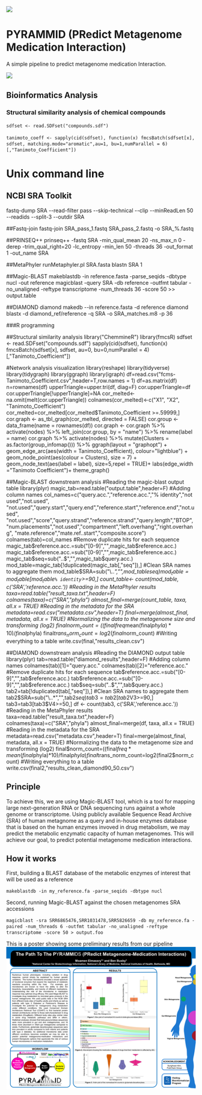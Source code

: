 <img src="./Logo.png">

# PYRAMMID (PRedict Metagenome Medication Interaction)

A simple pipeline to predict metagenome medication Interaction.

<img src="./workflow.png">

## Bioinformatics Analysis

### Structural similarity analysis of chemical compounds


```
sdfset <- read.SDFset("compounds.sdf") 

tanimoto_coeff <- sapply(cid(sdfset), function(x) fmcsBatch(sdfset[x], sdfset, matching.mode="aromatic",au=1, bu=1,numParallel = 6)[,"Tanimoto_Coefficient"]) 

```

# Unix command line

## NCBI SRA Toolkit
fastq-dump SRA --read-filter pass --skip-technical --clip --minReadLen 50 --readids --split-3 --outdir SRA

##Fastq-join
fastq-join SRA_pass_1.fastq SRA_pass_2.fastq -o SRA_%.fastq

##PRINSEQ++
prinseq++ -fastq SRA -min_qual_mean 20 -ns_max_n 0 -derep -trim_qual_right=20 -lc_entropy -min_len 50 -threads 36 -out_format 1 -out_name SRA

##MetaPhyler
runMetaphyler.pl SRA.fasta blastn SRA 1

##Magic-BLAST
makeblastdb -in reference.fasta -parse_seqids -dbtype nucl -out reference
magicblast -query SRA  -db reference -outfmt tabular -no_unaligned -reftype transcriptome -num_threads 36 -score 50 >> output.table

##DIAMOND
diamond makedb --in reference.fasta -d reference
diamond blastx -d diamond_ref/reference -q SRA -o SRA_matches.m8 -p 36

###R programming

##Structural similarity analysis
library("ChemmineR")
library(fmcsR)
sdfset <- read.SDFset("compounds.sdf")
sapply(cid(sdfset), function(x) fmcsBatch(sdfset[x], sdfset, au=0, bu=0,numParallel = 4)[,"Tanimoto_Coefficient"]) 

#Network analysis visualization
library(reshape)
library(tidyverse)
library(tidygraph)
library(ggraph)
library(igraph)
df=read.csv("fcms-Tanimoto_Coefficient.csv",header=T,row.names = 1)
df=as.matrix(df)
n=rownames(df)
upperTriangle=upper.tri(df, diag=F)
cor.upperTriangle=df
cor.upperTriangle[!upperTriangle]=NA
cor_melted<-na.omit(melt(cor.upperTriangle))
colnames(cor_melted)<-c("X1", "X2", "Tanimoto_Coefficient")
cor_melted=cor_melted[cor_melted$Tanimoto_Coefficient >=.59999,]
cor.graph <- as_tbl_graph(cor_melted, directed = FALSE)
cor.group <- data_frame(name = rownames(df))
cor.graph <- cor.graph %>%
   activate(nodes) %>%
   left_join(cor.group, by = "name") %>%
   rename(label = name)
cor.graph %>%
   activate(nodes) %>%
   mutate(Clusters = as.factor(group_infomap())) %>% 
   ggraph(layout = "graphopt") + 
   geom_edge_arc(aes(width = Tanimoto_Coefficient), colour="lightblue") +
   geom_node_point(aes(colour = Clusters), size = 7) +
   geom_node_text(aes(label = label), size=5,repel = TRUE)+
   labs(edge_width ="Tanimoto Coefficient")+
   theme_graph()

##Magic-BLAST downstream analysis
#Reading the magic-blast output table
library(plyr)
magic_tab=read.table("output.table",header=F)
#Adding column names
col_names=c("query.acc.","reference.acc.","% identity","not used","not.used",
        "not.used","query.start","query.end","reference.start","reference.end","not.used",
            "not.used","score","query.strand","reference.strand","query.length","BTOP",
            "num.placements","not.used","compartment","left.overhang","right.overhang",
            "mate.reference","mate.ref..start","composite.score")
colnames(tab)=col_names
#Remove duplicate hits for each sequence
magic_tab$reference.acc.=sub("[0-9]","",magic_tab$reference.acc.)
magic_tab$reference.acc.=sub("[0-9]","",magic_tab$reference.acc.)
magic_tab$seq=sub("..$","",magic_tab$query.acc.)
mod_table=magic_tab[!duplicated(magic_tab[,"seq"]),]
#Clean SRA names to aggregate them
mod_table$SRA=sub("\\..*","",mod_table$seq)
mod_table=mod_table[mod_table$`% identity`>=90,]
count_table<- count(mod_table, c('SRA','reference.acc.'))
#Reading in the MetaPhyler results
taxa=read.table("result_taxa.txt",header=F)
colnames(taxa)=c("SRA","phyla")
almost_final=merge(count_table, taxa, all.x = TRUE)
#Reading in the metadata for the SRA
metadata=read.csv("metadata.csv",header=T)
final=merge(almost_final, metadata, all.x = TRUE)
#Normalizing the data to the metagenome size and transforming (log2)
final$norm_count=((final$freq*mean(final$phyla)*10)/final$phyla)
final$trans_norm_count=log2(final$norm_count)
#Writing everything to a table
write.csv(final,"results_clean.csv")

##DIAMOND downstream analysis
#Reading the DIAMOND output table
library(plyr)
tab=read.table("diamond_results",header=F)
#Adding column names
colnames(tab)[1]="query.acc."
colnames(tab)[2]="reference.acc."
#Remove duplicate hits for each sequence
tab$reference.acc.=sub("[0-9]","",tab$reference.acc.)
tab$reference.acc.=sub("[0-9]","",tab$reference.acc.)
tab$seq=sub("..$","",tab$query.acc.)
tab2=tab[!duplicated(tab[,"seq"]),]
#Clean SRA names to aggregate them
tab2$SRA=sub("\\..*","",tab2$seq)
tab3=tab2[tab2$V3>=90,]
tab3=tab3[tab3$V4>=50,]
df <- count(tab3, c('SRA','reference.acc.'))
#Reading in the MetaPhyler results
taxa=read.table("result_taxa.txt",header=F)
colnames(taxa)=c("SRA","phyla")
almost_final=merge(df, taxa, all.x = TRUE)
#Reading in the metadata for the SRA
metadata=read.csv("metadata.csv",header=T)
final=merge(almost_final, metadata, all.x = TRUE)
#Normalizing the data to the metagenome size and transforming (log2)
final$norm_count=((final$freq*mean(final$phyla)*10)/final$phyla)
final$trans_norm_count=log2(final2$norm_count)
#Writing everything to a table
write.csv(final2,"results_clean_diamond90_50.csv")




## Principle

To achieve this, we are using Magic-BLAST tool, which is a tool for mapping large next-generation RNA or DNA sequencing runs against a whole genome or transcriptome. Using publicly available Sequence Read Archive (SRA) of human metagnome as a query and in-house enzymes database that is based on the human enzymes invoved in drug metabolism, we may predict the metabolic enzymatic capacity of human metagenomes. This will achieve our goal, to predict potential metagenome medication interactions.


## How it works

First, building a BLAST database of the metabolic enzymes of interest that will be used as a reference
```
makeblastdb -in my_reference.fa -parse_seqids -dbtype nucl
```
Second, running Magic-BLAST against the chosen metagenomes SRA accessions
```
magicblast -sra SRR6865476,SRR1031478,SRR5826659 -db my_reference.fa -paired -num_threads 6 -outfmt tabular -no_unaligned -reftype transcriptome -score 50 > output.foo
```

This is a poster showing some preliminary results from our pipeline
<img src="./pyrammid_final.png">
